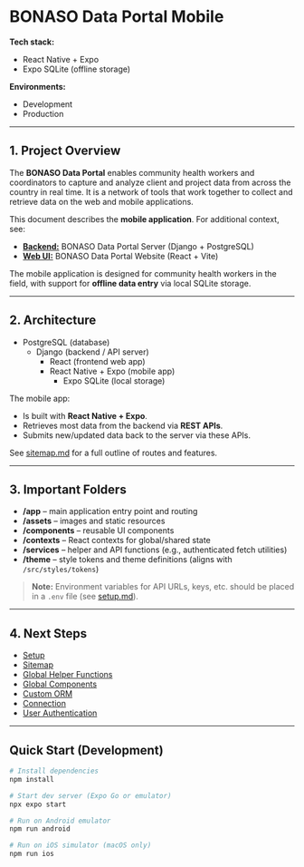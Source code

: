 # BONASO Data Portal Mobile

**Tech stack:**  
- React Native + Expo  
- Expo SQLite (offline storage)  

**Environments:**  
- Development  
- Production  

---

## 1. Project Overview
The **BONASO Data Portal** enables community health workers and coordinators to capture and analyze client and project data from across the country in real time. It is a network of tools that work together to collect and retrieve data on the web and mobile applications.

This document describes the **mobile application**. For additional context, see:  
- [**Backend:**](https://github.com/bonasome/bonaso_data_server) BONASO Data Portal Server (Django + PostgreSQL)  
- [**Web UI:**](https://github.com/bonasome/bonaso_data_web) BONASO Data Portal Website (React + Vite)  

The mobile application is designed for community health workers in the field, with support for **offline data entry** via local SQLite storage.

---

## 2. Architecture
- PostgreSQL (database)  
  - Django (backend / API server)  
    - React (frontend web app)  
    - React Native + Expo (mobile app)  
      - Expo SQLite (local storage)  

The mobile app:  
- Is built with **React Native + Expo**.  
- Retrieves most data from the backend via **REST APIs**.  
- Submits new/updated data back to the server via these APIs.  

See [sitemap.md](/docs/sitemap.md) for a full outline of routes and features.  

---

## 3. Important Folders
- **/app** – main application entry point and routing  
- **/assets** – images and static resources  
- **/components** – reusable UI components  
- **/contexts** – React contexts for global/shared state  
- **/services** – helper and API functions (e.g., authenticated fetch utilities)  
- **/theme** – style tokens and theme definitions (aligns with `/src/styles/tokens`)  

> **Note:** Environment variables for API URLs, keys, etc. should be placed in a `.env` file (see [setup.md](docs/setup.md)).

---

## 4. Next Steps
- [Setup](/docs/setup.md)  
- [Sitemap](/docs/sitemap.md)  
- [Global Helper Functions](/docs/services.md)  
- [Global Components](/docs/components.md)  
- [Custom ORM](/docs/orm.md)  
- [Connection](/docs/connection.md)  
- [User Authentication](/docs/auth.md)  


---

## Quick Start (Development)
```bash
# Install dependencies
npm install

# Start dev server (Expo Go or emulator)
npx expo start

# Run on Android emulator
npm run android

# Run on iOS simulator (macOS only)
npm run ios